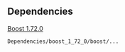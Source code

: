 ## Dependencies ##

[Boost 1.72.0](http://www.boost.org/users/history/version_1_72_0.html)

`Dependencies/boost_1_72_0/boost/...`
